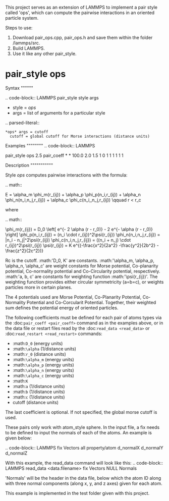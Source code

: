 This project serves as an extension of LAMMPS to implement a pair style called 'ops', which can compute the pairwise interactions in an oriented particle system. 

Steps to use:
1. Download pair_ops.cpp, pair_ops.h and save them within the folder /lammps/src.
2. Build LAMMPS.
3. Use it like any other pair_style.

pair_style ops
======================================

Syntax
""""""

.. code-block:: LAMMPS
   pair_style style args

* style = *ops*
* args = list of arguments for a particular style

.. parsed-literal::

    *ops* args = cutoff
      cutoff = global cutoff for Morse interactions (distance units)

Examples
""""""""
.. code-block:: LAMMPS

   pair_style ops 2.5
   pair_coeff * * 100.0 2.0 1.5 1 0 1 1 1 1 1 1
   
Description
"""""""""""

Style *ops* computes pairwise interactions with the formula:

.. math::

   E = \alpha_m \phi_m(r_{ij}) + \alpha_p \phi_p(n_i,r_{ij}) + \alpha_n \phi_n(n_i,n_j,r_{ij}) + \alpha_c \phi_c(n_i,,n_j,r_{ij})
       \qquad r < r_c

where

.. math::

   \phi_m(r_{ij}) = D_0 \left[ e^{- 2 \alpha (r - r_0)} - 2 e^{- \alpha (r - r_0)} \right]
   \phi_p(n_i,r_{ij}) = (n_i \cdot r_{ij})^2\psi(r_{ij})
   \phi_n(n_i,n_j,r_{ij}) = |n_i - n_j|^2\psi(r_{ij})
   \phi_c(n_i,n_j,r_{ij}) = ((n_i + n_j) \cdot r_{ij})^2\psi(r_{ij})
   \psi(r_{ij}) = K e^{(-\frac{x^2}{2a^2} -\frac{y^2}{2b^2} -\frac{z^2}{2c^2})}
   
Rc is the cutoff.
:math:'D_0, K' are constants.
:math:'\alpha_m, \alpha_p, \alpha_n, \alpha_c' are weight constants for Morse potential, Co-planarity potential, Co-normality potential and Co-Circularity potential, respectively.
:math:'a, b, c' are constants for weighting function :math:'\psi(r_{ij})'. The weighting function provides either circular symmetricity (a=b=c), or weights particles more in certain planes.

The 4 potentials used are Morse Potential, Co-Planarity Potential, Co-Normality Potential and Co-Corcularit Potential. Together, their weighted sum defines the potential energy of oriented particles.

The following coefficients must be defined for each pair of atoms types via the :doc:`pair_coeff <pair_coeff>` command as in the examples above, or in the data file or restart files read by the :doc:`read_data <read_data>` or :doc:`read_restart <read_restart>` commands:

* :math:`D_0` (energy units)
* :math:`\alpha` (1/distance units)
* :math:`r_0` (distance units)
* :math:`\alpha_m` (energy units)
* :math:`\alpha_p` (energy units)
* :math:`\alpha_n` (energy units)
* :math:`\alpha_c` (energy units)
* :math:`K`
* :math:`a` (1/distance units)
* :math:`b` (1/distance units)
* :math:`c` (1/distance units)
* cutoff (distance units)

The last coefficient is optional.  If not specified, the global morse cutoff is used.

These pairs only work with atom_style sphere. In the input file, a fix needs to be defined to input the normals of each of the atoms. An example is given below:

.. code-block:: LAMMPS
   fix Vectors all property/atom d_normalX d_normalY d_normalZ

With this example, the read_data command will look like this:
.. code-block:: LAMMPS
   read_data <data.filename> fix Vectors NULL Normals

'Normals' will be the header in the data file, below which the atom ID along with three normal components (along x, y, and z axes) given for each atom. 

This example is implemented in the test folder given with this project.
